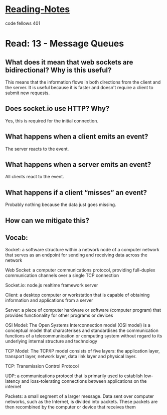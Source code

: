 # [Reading-Notes](https://alsosteve.github.io/reading-notes/)
code fellows 401

# Read: 13 - Message Queues

## What does it mean that web sockets are bidirectional? Why is this useful?
This means that the information flows in both directions from the client and the server. It is useful because it is faster and doesn't require a client to submit new requests.

## Does socket.io use HTTP? Why?
Yes, this is required for the initial connection.

## What happens when a client emits an event?
The server reacts to the event.

## What happens when a server emits an event?
All clients react to the event.

## What happens if a client “misses” an event?
Probably nothing because the data just goes missing.

## How can we mitigate this?


## Vocab:

Socket: a software structure within a network node of a computer network that serves as an endpoint for sending and receiving data across the network

Web Socket: a computer communications protocol, providing full-duplex communication channels over a single TCP connection

Socket.io: node.js realtime framework server

Client: a desktop computer or workstation that is capable of obtaining information and applications from a server

Server: a piece of computer hardware or software (computer program) that provides functionality for other programs or devices

OSI Model: The Open Systems Interconnection model (OSI model) is a conceptual model that characterises and standardises the communication functions of a telecommunication or computing system without regard to its underlying internal structure and technology

TCP Model: The TCP/IP model consists of five layers: the application layer, transport layer, network layer, data link layer and physical layer.

TCP: Transmission Control Protocol

UDP: a communications protocol that is primarily used to establish low-latency and loss-tolerating connections between applications on the internet

Packets: a small segment of a larger message. Data sent over computer networks, such as the Internet, is divided into packets. These packets are then recombined by the computer or device that receives them
